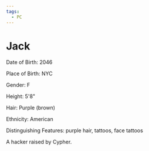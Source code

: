 ```yaml
---
tags:
  - PC
---
```


# Jack

Date of Birth: 2046

Place of Birth: NYC

Gender: F

Height: 5'8"

Hair: Purple (brown)

Ethnicity: American

Distinguishing Features: purple hair, tattoos, face tattoos

A hacker raised by Cypher.
